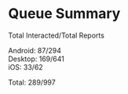 # Queue Summary

Total Interacted/Total Reports

Android: 87/294  
Desktop: 169/641  
iOS: 33/62

Total: 289/997
